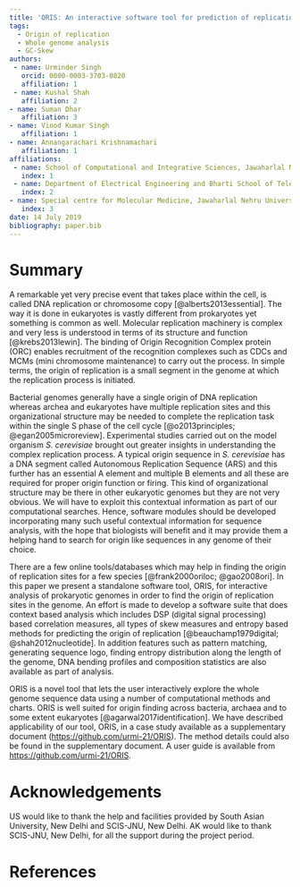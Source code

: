 ```yaml
---
title: 'ORIS: An interactive software tool for prediction of replication origin in prokaryotic genomes'
tags:
  - Origin of replication
  - Whole genome analysis
  - GC-Skew
authors:
 - name: Urminder Singh
   orcid: 0000-0003-3703-0820
   affiliation: 1
 - name: Kushal Shah
   affiliation: 2
- name: Suman Dhar
   affiliation: 3
- name: Vinod Kumar Singh
   affiliation: 1
- name: Annangarachari Krishnamachari
   affiliation: 1
affiliations:
 - name: School of Computational and Integrative Sciences, Jawaharlal Nehru University, New Delhi, India
   index: 1
 - name: Department of Electrical Engineering and Bharti School of Telecommunication Technology and Management, IIT Delhi, India
   index: 2
- name: Special centre for Molecular Medicine, Jawaharlal Nehru University, New Delhi, India
   index: 3
date: 14 July 2019
bibliography: paper.bib
---
```


# Summary

A remarkable yet very precise event that takes place within the cell, is called DNA replication or chromosome copy [@alberts2013essential].
The way it is done in eukaryotes is vastly different from prokaryotes yet something is common as well. Molecular replication machinery is complex and very less is understood in terms of its structure and function [@krebs2013lewin]. The binding of Origin Recognition Complex protein (ORC) enables recruitment of the recognition complexes such as CDCs and MCMs (mini chromosome maintenance) to carry out the process.
In simple terms, the origin of replication is a small segment in the genome at which the replication process is initiated. 

Bacterial genomes generally have a single origin of DNA replication whereas archea and eukaryotes have multiple replication sites and this organizational structure may be needed to complete the replication task within the single S phase of the cell cycle [@o2013principles; @egan2005microreview]. 
Experimental studies carried out on the model organism *S. cerevisiae* brought out greater insights in understanding the complex replication process. A typical origin sequence in *S. cerevisiae* has a DNA segment called Autonomous Replication Sequence (ARS) and this further has an essential A element and multiple B elements and all these are required for proper origin function or firing. 
This kind of organizational structure may be there in other eukaryotic genomes but they are not very obvious. We will have to exploit this contextual information as part of our computational searches. 
Hence, software modules should be developed incorporating many such useful contextual information for sequence analysis, with the hope that biologists will benefit and it may provide them a helping hand to search for origin like sequences in any genome of their choice. 

There are a few online tools/databases which may help in finding the origin of replication sites for a few species [@frank2000oriloc; @gao2008ori]. In this paper we present a standalone software tool, ORIS, for interactive analysis of prokaryotic genomes in order to find the origin of replication sites in the genome.
An effort is made to develop a software suite that does context based analysis which includes DSP (digital signal processing) based correlation measures, all types of skew measures and entropy based methods for predicting the origin of replication [@beauchamp1979digital; @shah2012nucleotide].
In addition features such as pattern matching, generating sequence logo, finding entropy distribution along the length of the genome, DNA bending profiles and composition statistics are also available as part of analysis. 

ORIS is a novel tool that lets the user interactively explore the whole genome sequence data using a number of computational methods and charts. ORIS is well suited for origin finding across bacteria, archaea and to some extent eukaryotes [@agarwal2017identification].
We have described applicability of our tool, ORIS, in a case study available as a supplementary document (https://github.com/urmi-21/ORIS). The method details could also be found in the supplementary document. A user guide is available from https://github.com/urmi-21/ORIS.

# Acknowledgements
US would like to thank the help and facilities provided by South Asian
University, New Delhi and SCIS-JNU, New Delhi. AK would like to thank SCIS-JNU, New Delhi,
for all the support during the project period.

# References
